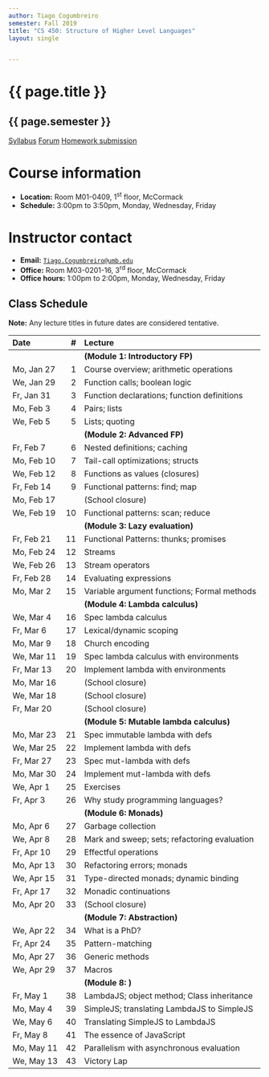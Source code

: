 ```yaml
---
author: Tiago Cogumbreiro
semester: Fall 2019
title: "CS 450: Structure of Higher Level Languages"
layout: single


---
```


# {{ page.title }}
## {{ page.semester }}

<div class="buttons is-centered">
<a class="button is-large is-link" href="syllabus.pdf">Syllabus</a>
<a class="button is-large is-link" href="https://piazza.com/umb/spring2020/cs450/home">Forum</a>
<a class="button is-large is-link" href="https://www.gradescope.com/courses/85523">Homework submission</a>
<!--
<a class="button is-large is-link" href="https://www.estalee.com/">Attendance (ZS40HJD)</a>
<a class="button is-large is-link" href="https://echo360.org/section/c4732671-9a09-4122-ae27-47103529a0cb/public">Video Recordings</a>
</div>
-->


# Course information
* **Location:** Room M01-0409, 1<sup>st</sup> floor, McCormack
* **Schedule:** 3:00pm to 3:50pm, Monday, Wednesday, Friday

# Instructor contact
* **Email:** [`Tiago.Cogumbreiro@umb.edu`](mailto:Tiago.Cogumbreiro@umb.edu)
* **Office:** Room M03-0201-16, 3<sup>rd</sup> floor, McCormack
* **Office hours:** 1:00pm to 2:00pm, Monday, Wednesday, Friday

## Class Schedule

**Note:** Any lecture titles in future dates are considered tentative.


| Date       | # | Lecture      |
|:-----------|---:|:-------------|
|            |    | **(Module 1: Introductory FP)** |
| Mo, Jan 27 |  1 | Course overview; arithmetic operations |
| We, Jan 29 |  2 | Function calls; boolean logic  |
| Fr, Jan 31 |  3 | Function declarations; function definitions |
| Mo, Feb  3 |  4 | Pairs; lists |
| We, Feb  5 |  5 | Lists; quoting |
|            |    | **(Module 2: Advanced FP)** |
| Fr, Feb  7 |  6 | Nested definitions; caching |
| Mo, Feb 10 |  7 | Tail-call optimizations; structs |
| We, Feb 12 |  8 | Functions as values (closures) |
| Fr, Feb 14 |  9 | Functional patterns: find; map |
| Mo, Feb 17 |    | (School closure) |
| We, Feb 19 | 10 | Functional patterns: scan; reduce |
|            |    | **(Module 3: Lazy evaluation)** |
| Fr, Feb 21 | 11 | Functional Patterns: thunks; promises |
| Mo, Feb 24 | 12 | Streams |
| We, Feb 26 | 13 | Stream operators |
| Fr, Feb 28 | 14 | Evaluating expressions|
| Mo, Mar  2 | 15 | Variable argument functions; Formal methods |
|            |    | **(Module 4: Lambda calculus)** |
| We, Mar  4 | 16 | Spec lambda calculus |
| Fr, Mar  6 | 17 | Lexical/dynamic scoping |
| Mo, Mar  9 | 18 | Church encoding |
| We, Mar 11 | 19 | Spec lambda calculus with environments |
| Fr, Mar 13 | 20 | Implement lambda with environments |
| Mo, Mar 16 |    | (School closure) |
| We, Mar 18 |    | (School closure) |
| Fr, Mar 20 |    | (School closure) |
|            |    | **(Module 5: Mutable lambda calculus)**
| Mo, Mar 23 | 21 | Spec immutable lambda with defs |
| We, Mar 25 | 22 | Implement lambda with defs |
| Fr, Mar 27 | 23 | Spec mut-lambda with defs |
| Mo, Mar 30 | 24 | Implement mut-lambda with defs |
| We, Apr  1 | 25 | Exercises
| Fr, Apr  3 | 26 | Why study programming languages? |
|            |    | **(Module 6: Monads)** |
| Mo, Apr  6 | 27 | Garbage collection |
| We, Apr  8 | 28 | Mark and sweep; sets; refactoring evaluation |
| Fr, Apr 10 | 29 | Effectful operations |
| Mo, Apr 13 | 30 | Refactoring errors; monads |
| We, Apr 15 | 31 | Type-directed monads; dynamic binding |
| Fr, Apr 17 | 32 | Monadic continuations |
| Mo, Apr 20 | 33 | (School closure) |
|            |    | **(Module 7: Abstraction)**
| We, Apr 22 | 34 | What is a PhD? |
| Fr, Apr 24 | 35 | Pattern-matching |
| Mo, Apr 27 | 36 | Generic methods |
| We, Apr 29 | 37 | Macros |
|            |    | **(Module 8: )** |
| Fr, May  1 | 38 | LambdaJS; object method; Class inheritance |
| Mo, May  4 | 39 | SimpleJS; translating LambdaJS to SimpleJS |
| We, May  6 | 40 | Translating SimpleJS to LambdaJS |
| Fr, May  8 | 41 | The essence of JavaScript |
| Mo, May 11 | 42 | Parallelism with asynchronous evaluation |
| We, May 13 | 43 | Victory Lap |
